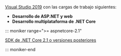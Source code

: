 [Visual Studio 2019](https://visualstudio.microsoft.com/downloads/?utm_medium=microsoft&utm_source=docs.microsoft.com&utm_campaign=inline+link&utm_content=download+vs2019) con las cargas de trabajo siguientes:

* **Desarrollo de ASP.NET y web**
* **Desarrollo multiplataforma de .NET Core**

::: moniker range=">= aspnetcore-2.1"

[SDK de .NET Core 2.1 o versiones posteriores](https://dotnet.microsoft.com/download)

::: moniker-end
